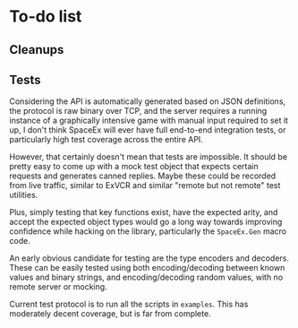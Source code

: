 # To-do list

## Cleanups

## Tests

Considering the API is automatically generated based on JSON definitions, the protocol is raw binary over TCP, and the server requires a running instance of a graphically intensive game with manual input required to set it up, I don't think SpaceEx will ever have full end-to-end integration tests, or particularly high test coverage across the entire API.

However, that certainly doesn't mean that tests are impossible.  It should be pretty easy to come up with a mock test object that expects certain requests and generates canned replies.  Maybe these could be recorded from live traffic, similar to ExVCR and similar "remote but not remote" test utilities.

Plus, simply testing that key functions exist, have the expected arity, and accept the expected object types would go a long way towards improving confidence while hacking on the library, particularly the `SpaceEx.Gen` macro code.

An early obvious candidate for testing are the type encoders and decoders.  These can be easily tested using both encoding/decoding between known values and binary strings, and encoding/decoding random values, with no remote server or mocking.

Current test protocol is to run all the scripts in `examples`.  This has moderately decent coverage, but is far from complete.
